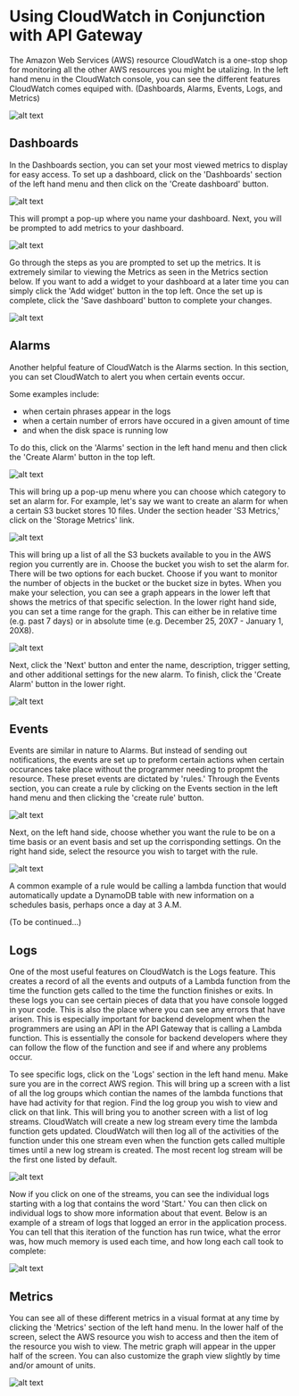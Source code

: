 # Using CloudWatch in Conjunction with API Gateway

The Amazon Web Services (AWS) resource CloudWatch is a one-stop shop for monitoring all the other AWS resources you might be utalizing. In the left hand menu in the CloudWatch console, you can see the different features CloudWatch comes equiped with. (Dashboards, Alarms, Events, Logs, and Metrics)

![alt text](images/left-hand-menu.PNG)

## Dashboards

In the Dashboards section, you can set your most viewed metrics to display for easy access. To set up a dashboard, click on the 'Dashboards' section of the left hand menu and then click on the 'Create dashboard' button.

![alt text](images/create-dashboard.PNG)

This will prompt a pop-up where you name your dashboard. Next, you will be prompted to add metrics to your dashboard.

![alt text](images/dashboard-widget.PNG)

Go through the steps as you are prompted to set up the metrics. It is extremely similar to viewing the Metrics as seen in the Metrics section below. If you want to add a widget to your dashboard at a later time you can simply click the 'Add widget' button in the top left. Once the set up is complete, click the 'Save dashboard' button to complete your changes.

![alt text](images/dashboard-add-and-save.PNG)

## Alarms

Another helpful feature of CloudWatch is the Alarms section. In this section, you can set CloudWatch to alert you when certain events occur.

Some examples include:
* when certain phrases appear in the logs
* when a certain number of errors have occured in a given amount of time
* and when the disk space is running low

To do this, click on the 'Alarms' section in the left hand menu and then click the 'Create Alarm' button in the top left.

![alt text](images/create-alarm.PNG)

This will bring up a pop-up menu where you can choose which category to set an alarm for. For example, let's say we want to create an alarm for when a certain S3 bucket stores 10 files. Under the section header 'S3 Metrics,' click on the 'Storage Metrics' link.

![alt text](images/alarm-creation-stage-1.PNG)

This will bring up a list of all the S3 buckets available to you in the AWS region you currently are in. Choose the bucket you wish to set the alarm for. There will be two options for each bucket. Choose if you want to monitor the number of objects in the bucket or the bucket size in bytes. When you make your selection, you can see a graph appears in the lower left that shows the metrics of that specific selection. In the lower right hand side, you can set a time range for the graph. This can either be in relative time (e.g. past 7 days) or in absolute time (e.g. December 25, 20X7 - January 1, 20X8).

![alt text](images/alarm-creation-stage-2.PNG)

Next, click the 'Next' button and enter the name, description, trigger setting, and other additional settings for the new alarm. To finish, click the 'Create Alarm' button in the lower right.

![alt text](images/alarm-creation-stage-2.PNG)

## Events

Events are similar in nature to Alarms. But instead of sending out notifications, the events are set up to preform certain actions when certain occurances take place without the programmer needing to propmt the resource. These preset events are dictated by 'rules.' Through the Events section, you can create a rule by clicking on the Events section in the left hand menu and then clicking the 'create rule' button.

![alt text](images/events.PNG)

Next, on the left hand side, choose whether you want the rule to be on a time basis or an event basis and set up the corrisponding settings. On the right hand side, select the resource you wish to target with the rule.

![alt text](images/create-rule.PNG)

A common example of a rule would be calling a lambda function that would automatically update a DynamoDB table with new information on a schedules basis, perhaps once a day at 3 A.M.

(To be continued...)

## Logs

One of the most useful features on CloudWatch is the Logs feature. This creates a record of all the events and outputs of a Lambda function from the time the function gets called to the time the function finishes or exits. In these logs you can see certain pieces of data that you have console logged in your code. This is also the place where you can see any errors that have arisen. This is especially important for backend development when the programmers are using an API in the API Gateway that is calling a Lambda function. This is essentially the console for backend developers where they can follow the flow of the function and see if and where any problems occur.

To see specific logs, click on the 'Logs' section in the left hand menu. Make sure you are in the correct AWS region. This will bring up a screen with a list of all the log groups which contian the names of the lambda functions that have had activity for that region. Find the log group you wish to view and click on that link. This will bring you to another screen with a list of log streams. CloudWatch will create a new log stream every time the lambda function gets updated. CloudWatch will then log all of the activities of the function under this one stream even when the function gets called multiple times until a new log stream is created. The most recent log stream will be the first one listed by default.

![alt text](images/log-stream.PNG)

Now if you click on one of the streams, you can see the individual logs starting with a log that contains the word 'Start.' You can then click on individual logs to show more information about that event. Below is an example of a stream of logs that logged an error in the application process. You can tell that this iteration of the function has run twice, what the error was, how much memory is used each time, and how long each call took to complete:

![alt text](images/log-example-with-error.PNG)

## Metrics

You can see all of these different metrics in a visual format at any time by clicking the 'Metrics' section of the left hand menu. In the lower half of the screen, select the AWS resource you wish to access and then the item of the resource you wish to view. The metric graph will appear in the upper half of the screen. You can also customize the graph view slightly by time and/or amount of units.

![alt text](images/metrics.PNG)
